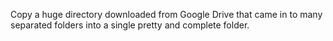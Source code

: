 Copy a huge directory downloaded from Google Drive that came in to many separated folders into a single pretty and complete folder.
